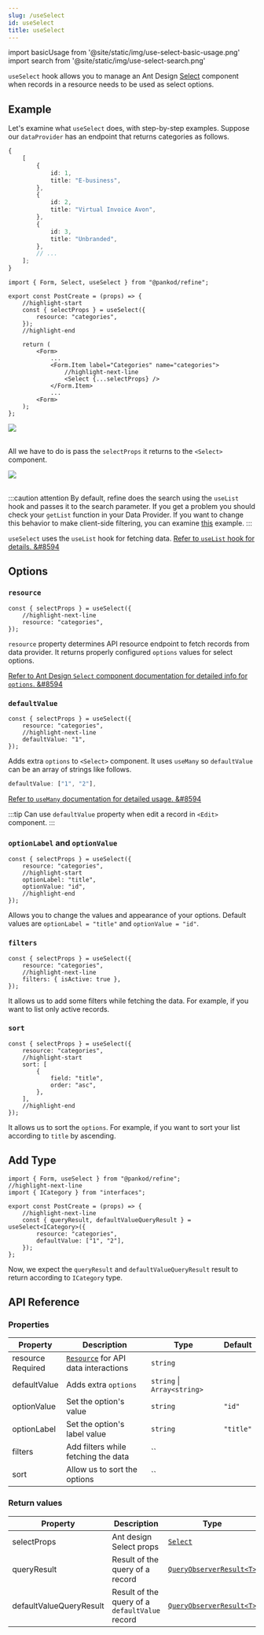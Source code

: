 ```yaml
---
slug: /useSelect
id: useSelect
title: useSelect
---
```


import basicUsage from '@site/static/img/use-select-basic-usage.png'
import search from '@site/static/img/use-select-search.png'

`useSelect` hook allows you to manage an Ant Design [Select](https://ant.design/components/select/) component when records in a resource needs to be used as select options.

## Example

Let's examine what `useSelect` does, with step-by-step examples. Suppose our `dataProvider` has an endpoint that returns categories as follows.

```ts title="https://refine-fake-rest.pankod.com/categories"
{
    [
        {
            id: 1,
            title: "E-business",
        },
        {
            id: 2,
            title: "Virtual Invoice Avon",
        },
        {
            id: 3,
            title: "Unbranded",
        },
        // ...
    ];
}
```

```tsx title="src/pages/posts/create.tsx"
import { Form, Select, useSelect } from "@pankod/refine";

export const PostCreate = (props) => {
    //highlight-start
    const { selectProps } = useSelect({
        resource: "categories",
    });
    //highlight-end

    return (
        <Form>
            ...
            <Form.Item label="Categories" name="categories">
                //highlight-next-line
                <Select {...selectProps} />
            </Form.Item>
            ...
        <Form>
    );
};
```

<div>
    <img src={basicUsage} />
</div>
<br/>

All we have to do is pass the `selectProps` it returns to the `<Select>` component.

<div>
    <img src={search} />
</div>
<br/>

:::caution attention
By default, refine does the search using the `useList` hook and passes it to the search parameter. If you get a problem you should check your `getList` function in your Data Provider. If you want to change this behavior to make client-side filtering, you can examine [this](https://ant.design/components/select/#components-select-demo-search-sort) example.
:::

`useSelect` uses the `useList` hook for fetching data. [Refer to `useList` hook for details. &#8594](#)

## Options

### `resource`

```tsx
const { selectProps } = useSelect({
    //highlight-next-line
    resource: "categories",
});
```

`resource` property determines API resource endpoint to fetch records from data provider. It returns properly configured `options` values for select options.

[Refer to Ant Design `Select` component documentation for detailed info for `options`. &#8594](https://ant.design/components/Select)

### `defaultValue`

```tsx
const { selectProps } = useSelect({
    resource: "categories",
    //highlight-next-line
    defaultValue: "1",
});
```

Adds extra `options` to `<Select>` component. It uses `useMany` so `defaultValue` can be an array of strings like follows.

```ts
defaultValue: ["1", "2"],
```

[Refer to `useMany` documentation for detailed usage. &#8594](#)

:::tip
Can use `defaultValue` property when edit a record in `<Edit>` component.
:::

### `optionLabel` and `optionValue`

```tsx
const { selectProps } = useSelect({
    resource: "categories",
    //highlight-start
    optionLabel: "title",
    optionValue: "id",
    //highlight-end
});
```

Allows you to change the values and appearance of your options. Default values are `optionLabel = "title"` and `optionValue = "id"`.

### `filters`

```tsx
const { selectProps } = useSelect({
    resource: "categories",
    //highlight-next-line
    filters: { isActive: true },
});
```

It allows us to add some filters while fetching the data. For example, if you want to list only active records.

### `sort`

```tsx
const { selectProps } = useSelect({
    resource: "categories",
    //highlight-start
    sort: [
        {
            field: "title",
            order: "asc",
        },
    ],
    //highlight-end
});
```

It allows us to sort the `options`. For example, if you want to sort your list according to `title` by ascending.

## Add Type

```tsx title="src/pages/posts/create.tsx"
import { Form, useSelect } from "@pankod/refine";
//highlight-next-line
import { ICategory } from "interfaces";

export const PostCreate = (props) => {
    //highlight-next-line
    const { queryResult, defaultValueQueryResult } = useSelect<ICategory>({
        resource: "categories",
        defaultValue: ["1", "2"],
    });
};
```

Now, we expect the `queryResult` and `defaultValueQueryResult` result to return according to `ICategory` type.

## API Reference

### Properties

| Property                                          | Description                               | Type                        | Default   |
| ------------------------------------------------- | ----------------------------------------- | --------------------------- | --------- |
| resource <div className="required">Required</div> | [`Resource`](#) for API data interactions | `string`                    |           |
| defaultValue                                      | Adds extra `options`                      | `string` \| `Array<string>` |           |
| optionValue                                       | Set the option's value                    | `string`                    | `"id"`    |
| optionLabel                                       | Set the option's label value              | `string`                    | `"title"` |
| filters                                           | Add filters while fetching the data       | ``                          |           |
| sort                                              | Allow us to sort the options              | ``                          |           |

### Return values

| Property                | Description                                    | Type                                                                            |
| ----------------------- | ---------------------------------------------- | ------------------------------------------------------------------------------- |
| selectProps             | Ant design Select props                        | [`Select`](https://ant.design/components/Select/#Selec)                         |
| queryResult             | Result of the query of a record                | [`QueryObserverResult<T>`](https://react-query.tanstack.com/reference/useQuery) |
| defaultValueQueryResult | Result of the query of a `defaultValue` record | [`QueryObserverResult<T>`](https://react-query.tanstack.com/reference/useQuery) |

